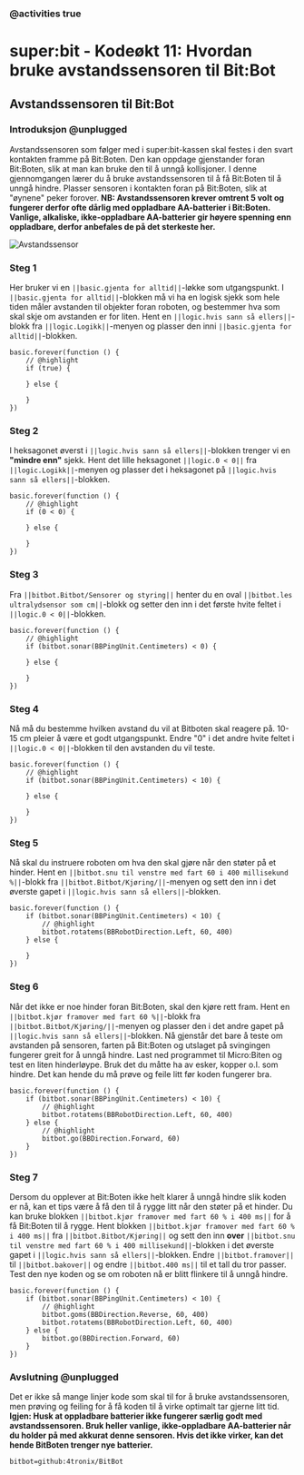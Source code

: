 ### @activities true

# super:bit - Kodeøkt 11: Hvordan bruke avstandssensoren til Bit:Bot
## Avstandssensoren til Bit:Bot
### Introduksjon @unplugged

Avstandssensoren som følger med i super:bit-kassen skal festes i den svart kontakten framme på Bit:Boten.
Den kan oppdage gjenstander foran Bit:Boten, slik at man kan bruke den til å unngå kollisjoner.
I denne gjennomgangen lærer du å bruke avstandssensoren til å få Bit:Boten til å unngå hindre.
Plasser sensoren i kontakten foran på Bit:Boten, slik at "øynene" peker forover.
**NB: Avstandssensoren krever omtrent 5 volt og fungerer derfor ofte dårlig med oppladbare AA-batterier i Bit:Boten.
Vanlige, alkaliske, ikke-oppladbare AA-batterier gir høyere spenning enn oppladbare, derfor anbefales de på det sterkeste her.**

![Avstandssensor](https://raw.githubusercontent.com/Yngel72/Superbit/master/static/Avstandssensor.jpg)

### Steg 1

Her bruker vi en ``||basic.gjenta for alltid||``-løkke som utgangspunkt.
I ``||basic.gjenta for alltid||``-blokken må vi ha en logisk sjekk som hele tiden måler avstanden til objekter foran roboten, og bestemmer hva som skal skje om avstanden er for liten.
Hent en ``||logic.hvis sann så ellers||``-blokk fra ``||logic.Logikk||``-menyen og plasser den inni ``||basic.gjenta for alltid||``-blokken.

```blocks
basic.forever(function () {
    // @highlight
    if (true) {
        
    } else {
        
    }
})
```

### Steg 2

I heksagonet øverst i ``||logic.hvis sann så ellers||``-blokken trenger vi en **"mindre enn"** sjekk.
Hent det lille heksagonet ``||logic.0 < 0||`` fra ``||logic.Logikk||``-menyen og plasser det i heksagonet på ``||logic.hvis sann så ellers||``-blokken.

```blocks
basic.forever(function () {
    // @highlight
    if (0 < 0) {
        
    } else {
        
    }
})
```

### Steg 3

Fra ``||bitbot.Bitbot/Sensorer og styring||`` henter du en oval ``||bitbot.les ultralydsensor som cm||``-blokk og setter den inn i det første hvite feltet i ``||logic.0 < 0||``-blokken.

```blocks
basic.forever(function () {
    // @highlight
    if (bitbot.sonar(BBPingUnit.Centimeters) < 0) {
        
    } else {
        
    }
})
```

### Steg 4

Nå må du bestemme hvilken avstand du vil at Bitboten skal reagere på. 10-15 cm pleier å være et godt utgangspunkt.
Endre "0" i det andre hvite feltet i ``||logic.0 < 0||``-blokken til den avstanden du vil teste.

```blocks
basic.forever(function () {
    // @highlight
    if (bitbot.sonar(BBPingUnit.Centimeters) < 10) {
        
    } else {
        
    }
})
```

### Steg 5

Nå skal du instruere roboten om hva den skal gjøre når den støter på et hinder.
Hent en ``||bitbot.snu til venstre med fart 60 i 400 millisekund %||``-blokk fra ``||bitbot.Bitbot/Kjøring/||``-menyen og sett den inn i det øverste gapet i ``||logic.hvis sann så ellers||``-blokken.

```blocks
basic.forever(function () {
    if (bitbot.sonar(BBPingUnit.Centimeters) < 10) {
        // @highlight
        bitbot.rotatems(BBRobotDirection.Left, 60, 400)
    } else {
        
    }
})
```

### Steg 6

Når det ikke er noe hinder foran Bit:Boten, skal den kjøre rett fram.
Hent en ``||bitbot.kjør framover med fart 60 %||``-blokk fra ``||bitbot.Bitbot/Kjøring/||``-menyen og plasser den i det andre gapet på ``||logic.hvis sann så ellers||``-blokken.
Nå gjenstår det bare å teste om avstanden på sensoren, farten på Bit:Boten og utslaget på svingingen fungerer greit for å unngå hindre.
Last ned programmet til Micro:Biten og test en liten hinderløype.
Bruk det du måtte ha av esker, kopper o.l. som hindre.
Det kan hende du må prøve og feile litt før koden fungerer bra.

```blocks
basic.forever(function () {
    if (bitbot.sonar(BBPingUnit.Centimeters) < 10) {
        // @highlight
        bitbot.rotatems(BBRobotDirection.Left, 60, 400)
    } else {
        // @highlight
        bitbot.go(BBDirection.Forward, 60)
    }
})
```

### Steg 7

Dersom du opplever at Bit:Boten ikke helt klarer å unngå hindre slik koden er nå, kan et tips være å få den til å rygge litt når den støter på et hinder.
Du kan bruke blokken ``||bitbot.kjør framover med fart 60 % i 400 ms||`` for å få Bit:Boten til å rygge.
Hent blokken ``||bitbot.kjør framover med fart 60 % i 400 ms||`` fra ``||bitbot.Bitbot/Kjøring||`` og sett den inn **over** ``||bitbot.snu til venstre med fart 60 % i 400 millisekund||``-blokken i det øverste gapet i ``||logic.hvis sann så ellers||``-blokken.
Endre ``||bitbot.framover||`` til ``||bitbot.bakover||`` og endre ``||bitbot.400 ms||`` til et tall du tror passer.
Test den nye koden og se om roboten nå er blitt flinkere til å unngå hindre.

```blocks
basic.forever(function () {
    if (bitbot.sonar(BBPingUnit.Centimeters) < 10) {
        // @highlight
        bitbot.goms(BBDirection.Reverse, 60, 400)
        bitbot.rotatems(BBRobotDirection.Left, 60, 400)
    } else {
        bitbot.go(BBDirection.Forward, 60)
    }
})
```

### Avslutning @unplugged

Det er ikke så mange linjer kode som skal til for å bruke avstandssensoren, men prøving og feiling for å få koden til å virke optimalt tar gjerne litt tid.
**Igjen: Husk at oppladbare batterier ikke fungerer særlig godt med avstandssensoren.
Bruk heller vanlige, ikke-oppladbare AA-batterier når du holder på med akkurat denne sensoren. Hvis det ikke virker, kan det hende BitBoten trenger nye batterier.**

```package
bitbot=github:4tronix/BitBot
```

<script src="https://makecode.com/gh-pages-embed.js"></script><script>makeCodeRender("{{ site.makecode.home_url }}", "{{ site.github.owner_name }}/{{ site.github.repository_name }}");</script>


